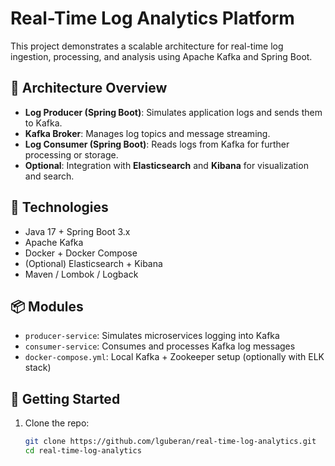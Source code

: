 # Real-Time Log Analytics Platform

This project demonstrates a scalable architecture for real-time log ingestion, processing, and analysis using Apache Kafka and Spring Boot.

## 🧱 Architecture Overview

- **Log Producer (Spring Boot)**: Simulates application logs and sends them to Kafka.
- **Kafka Broker**: Manages log topics and message streaming.
- **Log Consumer (Spring Boot)**: Reads logs from Kafka for further processing or storage.
- **Optional**: Integration with **Elasticsearch** and **Kibana** for visualization and search.

## 🔧 Technologies

- Java 17 + Spring Boot 3.x
- Apache Kafka
- Docker + Docker Compose
- (Optional) Elasticsearch + Kibana
- Maven / Lombok / Logback

## 📦 Modules

- `producer-service`: Simulates microservices logging into Kafka
- `consumer-service`: Consumes and processes Kafka log messages
- `docker-compose.yml`: Local Kafka + Zookeeper setup (optionally with ELK stack)

## 🚀 Getting Started

1. Clone the repo:
   ```bash
   git clone https://github.com/lguberan/real-time-log-analytics.git
   cd real-time-log-analytics